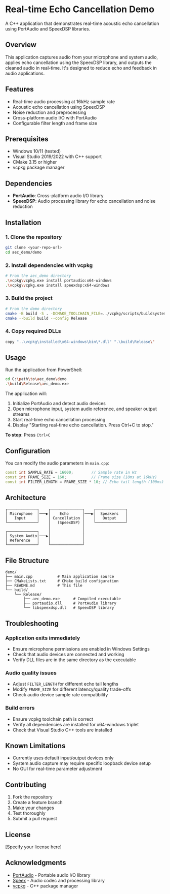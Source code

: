 # Real-time Echo Cancellation Demo

A C++ application that demonstrates real-time acoustic echo cancellation using PortAudio and SpeexDSP libraries.

## Overview

This application captures audio from your microphone and system audio, applies echo cancellation using the SpeexDSP library, and outputs the cleaned audio in real-time. It's designed to reduce echo and feedback in audio applications.

## Features

- Real-time audio processing at 16kHz sample rate
- Acoustic echo cancellation using SpeexDSP
- Noise reduction and preprocessing
- Cross-platform audio I/O with PortAudio
- Configurable filter length and frame size

## Prerequisites

- Windows 10/11 (tested)
- Visual Studio 2019/2022 with C++ support
- CMake 3.15 or higher
- vcpkg package manager

## Dependencies

- **PortAudio**: Cross-platform audio I/O library
- **SpeexDSP**: Audio processing library for echo cancellation and noise reduction

## Installation

### 1. Clone the repository
```bash
git clone <your-repo-url>
cd aec_demo/demo
```

### 2. Install dependencies with vcpkg
```bash
# From the aec_demo directory
.\vcpkg\vcpkg.exe install portaudio:x64-windows
.\vcpkg\vcpkg.exe install speexdsp:x64-windows
```

### 3. Build the project
```bash
# From the demo directory
cmake -B build -S . -DCMAKE_TOOLCHAIN_FILE=../vcpkg/scripts/buildsystems/vcpkg.cmake
cmake --build build --config Release
```

### 4. Copy required DLLs
```bash
copy "..\vcpkg\installed\x64-windows\bin\*.dll" ".\build\Release\"
```

## Usage

Run the application from PowerShell:
```bash
cd C:\path\to\aec_demo\demo
.\build\Release\aec_demo.exe
```

The application will:
1. Initialize PortAudio and detect audio devices
2. Open microphone input, system audio reference, and speaker output streams
3. Start real-time echo cancellation processing
4. Display "Starting real-time echo cancellation. Press Ctrl+C to stop."

**To stop**: Press `Ctrl+C`

## Configuration

You can modify the audio parameters in `main.cpp`:

```cpp
const int SAMPLE_RATE = 16000;        // Sample rate in Hz
const int FRAME_SIZE = 160;           // Frame size (10ms at 16kHz)
const int FILTER_LENGTH = FRAME_SIZE * 10; // Echo tail length (100ms)
```

## Architecture

```
┌─────────────┐    ┌──────────────┐    ┌─────────────┐
│ Microphone  │───▶│    Echo      │───▶│  Speakers   │
│   Input     │    │ Cancellation │    │   Output    │
└─────────────┘    │   (SpeexDSP) │    └─────────────┘
                   │              │
┌─────────────┐    │              │
│ System Audio│───▶│              │
│ Reference   │    │              │
└─────────────┘    └──────────────┘
```

## File Structure

```
demo/
├── main.cpp           # Main application source
├── CMakeLists.txt     # CMake build configuration
├── README.md          # This file
└── build/
    └── Release/
        ├── aec_demo.exe      # Compiled executable
        ├── portaudio.dll     # PortAudio library
        └── libspeexdsp.dll   # SpeexDSP library
```

## Troubleshooting

### Application exits immediately
- Ensure microphone permissions are enabled in Windows Settings
- Check that audio devices are connected and working
- Verify DLL files are in the same directory as the executable

### Audio quality issues
- Adjust `FILTER_LENGTH` for different echo tail lengths
- Modify `FRAME_SIZE` for different latency/quality trade-offs
- Check audio device sample rate compatibility

### Build errors
- Ensure vcpkg toolchain path is correct
- Verify all dependencies are installed for x64-windows triplet
- Check that Visual Studio C++ tools are installed

## Known Limitations

- Currently uses default input/output devices only
- System audio capture may require specific loopback device setup
- No GUI for real-time parameter adjustment

## Contributing

1. Fork the repository
2. Create a feature branch
3. Make your changes
4. Test thoroughly
5. Submit a pull request

## License

[Specify your license here]

## Acknowledgments

- [PortAudio](http://www.portaudio.com/) - Portable audio I/O library
- [Speex](https://www.speex.org/) - Audio codec and processing library
- [vcpkg](https://github.com/Microsoft/vcpkg) - C++ package manager
